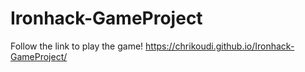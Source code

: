 # Ironhack-GameProject

Follow the link to play the game!
https://chrikoudi.github.io/Ironhack-GameProject/
